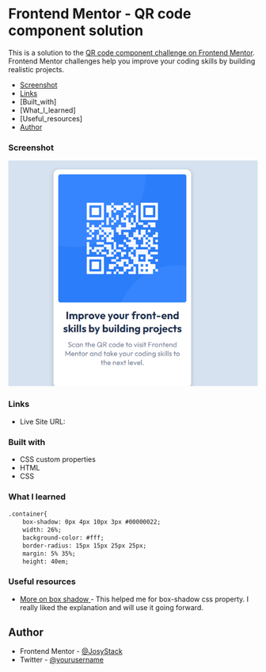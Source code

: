 # Frontend Mentor - QR code component solution

This is a solution to the [QR code component challenge on Frontend Mentor](https://www.frontendmentor.io/challenges/qr-code-component-iux_sIO_H). Frontend Mentor challenges help you improve your coding skills by building realistic projects. 

  - [Screenshot](#Screenshot)
  - [Links](#Links)
  - [Built_with]
  - [What_I_learned]
  - [Useful_resources]
  - [Author](#author)

### Screenshot

![](/images/screenshot.PNG)

### Links

- Live Site URL: [](https://codeqrwithjosy.netlify.app/)

### Built with

- CSS custom properties
- HTML
- CSS


### What I learned

```
.container{
    box-shadow: 0px 4px 10px 3px #00000022;
    width: 26%;
    background-color: #fff;
    border-radius: 15px 15px 25px 25px;
    margin: 5% 35%;
    height: 40em;

```

### Useful resources

- [More on box shadow ](developer.mozilla.org) - This helped me for box-shadow css property. I really liked the explanation and will use it going forward.



## Author

- Frontend Mentor - [@JosyStack](https://www.frontendmentor.io/profile/JosyStack)
- Twitter - [@yourusername](https://www.twitter.com/JosiahAlfred4)
